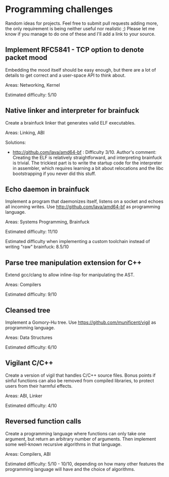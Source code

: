 # Programming challenges

Random ideas for projects. Feel free to submit pull requests adding more, the only requirement is being neither useful nor realistic ;) Please let me know if you manage to do one of these and I'll add a link to your source.

## Implement RFC5841 - TCP option to denote packet mood

Embedding the mood itself should be easy enough, but there are a lot of details to get correct
and a user-space API to think about.

Areas: Networking, Kernel

Estimated difficulty: 5/10

## Native linker and interpreter for brainfuck

Create a brainfuck linker that generates valid ELF executables.

Areas: Linking, ABI

Solutions:
  * http://github.com/lava/amd64-bf : Difficulty 3/10. Author's comment: Creating the ELF is relatively straightforward, and interpreting brainfuck is trivial. The trickiest part is to write the startup code for the interpreter in assembler, which requires learning a bit about relocations and the libc bootstrapping if you never did this stuff.

## Echo daemon in brainfuck

Implement a program that daemonizes itself, listens on a socket and echoes all incoming writes.
Use http://github.com/lava/amd64-bf as programming language.

Areas: Systems Programming, Brainfuck

Estimated difficulty: 11/10

Estimated difficulty when implementing a custom toolchain instead of writing "raw" brainfuck: 8.5/10

## Parse tree manipulation extension for C++

Extend gcc/clang to allow inline-lisp for manipulating the AST.

Areas: Compilers

Estimated difficulty: 9/10

## Cleansed tree

Implement a Gomory-Hu tree. Use https://github.com/munificent/vigil as programming language. 

Areas: Data Structures

Estimated difficulty: 6/10

## Vigilant C/C++

Create a version of vigil that handles C/C++ source files. Bonus points if sinful functions can also be removed from compiled libraries, to protect users from their harmful effects.

Areas: ABI, Linker

Estimated difficulty: 4/10

## Reversed function calls

Create a programming language where functions can only take one argument, but return an arbitrary number of arguments. Then implement some well-known recursive algorithms in that language.

Areas: Compilers, ABI

Estimated difficulty: 5/10 - 10/10, depending on how many other features the programming language will have and the choice of algorithms.
